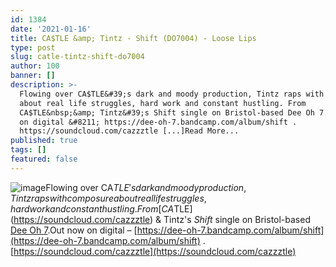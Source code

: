 ```yaml
---
id: 1384
date: '2021-01-16'
title: CA$TLE &amp; Tintz - Shift (DO7004) - Loose Lips
type: post
slug: catle-tintz-shift-do7004
author: 100
banner: []
description: >-
  Flowing over CA$TLE&#39;s dark and moody production, Tintz raps with composure
  about real life struggles, hard work and constant hustling. From
  CA$TLE&nbsp;&amp; Tintz&#39;s Shift single on Bristol-based Dee Oh 7. Out now
  on digital &#8211; https://dee-oh-7.bandcamp.com/album/shift .
  https://soundcloud.com/cazzztle [...]Read More...
published: true
tags: []
featured: false
---
```

![image](../undefined)Flowing over CA$TLE's dark and moody production, Tintz raps with composure about real life struggles, hard work and constant hustling.From [CA$TLE](https://soundcloud.com/cazzztle) & Tintz's _Shift_ single on Bristol-based [Dee Oh 7](https://dee-oh-7.bandcamp.com).Out now on digital – [https://dee-oh-7.bandcamp.com/album/shift](https://dee-oh-7.bandcamp.com/album/shift) .[https://soundcloud.com/cazzztle](https://soundcloud.com/cazzztle)
